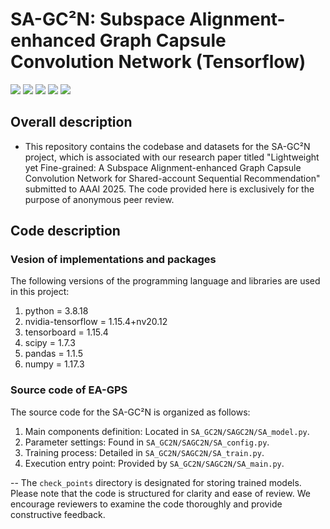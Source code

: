 # **SA-GC²N: Subspace Alignment-enhanced Graph Capsule Convolution Network (Tensorflow)** 

<p align="left">
  <img src='https://img.shields.io/badge/python-3.8.18-blue'>
  <img src='https://img.shields.io/badge/nvidia_tensorflow-1.15.4+nv20.12-blue'>
  <img src='https://img.shields.io/badge/numPy-1.17.3-brightgreen'>
  <img src='https://img.shields.io/badge/pandas-1.1.5-brightgreen'>
  <img src='https://img.shields.io/badge/scipy-1.7.3-brightgreen'>
</p> 

## **Overall description** 
- This repository contains the codebase and datasets for the SA-GC²N project, which is associated with our research paper titled "Lightweight yet Fine-grained: A Subspace Alignment-enhanced Graph Capsule Convolution Network for Shared-account Sequential Recommendation" submitted to AAAI 2025. The code provided here is exclusively for the purpose of anonymous peer review.
## **Code description** 
### **Vesion of implementations and packages**
The following versions of the programming language and libraries are used in this project:

1. python = 3.8.18
2. nvidia-tensorflow = 1.15.4+nv20.12
3. tensorboard = 1.15.4
4. scipy = 1.7.3
5. pandas = 1.1.5
6. numpy = 1.17.3
### **Source code of EA-GPS**
The source code for the SA-GC²N is organized as follows:

1. Main components definition: Located in `SA_GC2N/SAGC2N/SA_model.py`.
2. Parameter settings: Found in `SA_GC2N/SAGC2N/SA_config.py`.
3. Training process: Detailed in `SA_GC2N/SAGC2N/SA_train.py`.
4. Execution entry point: Provided by `SA_GC2N/SAGC2N/SA_main.py`.


-- The `check_points` directory is designated for storing trained models.
Please note that the code is structured for clarity and ease of review. We encourage reviewers to examine the code thoroughly and provide constructive feedback.



